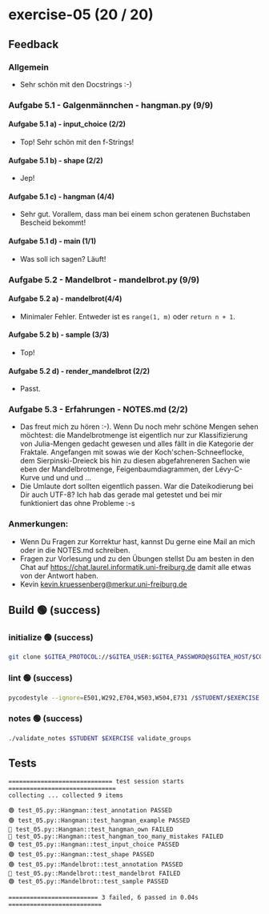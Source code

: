 # exercise-05 (20 / 20)

## Feedback

### Allgemein
- Sehr schön mit den Docstrings :-)

### Aufgabe 5.1 - Galgenmännchen - hangman.py (9/9)

#### Aufgabe 5.1 a) - input_choice (2/2)
- Top! Sehr schön mit den f-Strings!

#### Aufgabe 5.1 b) - shape (2/2)
- Jep!

#### Aufgabe 5.1 c) - hangman (4/4)
- Sehr gut. Vorallem, dass man bei einem schon geratenen Buchstaben Bescheid
bekommt!

#### Aufgabe 5.1 d) - main (1/1)
- Was soll ich sagen? Läuft!

### Aufgabe 5.2 - Mandelbrot - mandelbrot.py (9/9)

#### Aufgabe 5.2 a) - mandelbrot(4/4)
- Minimaler Fehler. Entweder ist es `range(1, m)` oder `return n + 1`.

#### Aufgabe 5.2 b) - sample (3/3)
- Top!

#### Aufgabe 5.2 d) - render_mandelbrot (2/2)
- Passt.

### Aufgabe 5.3 - Erfahrungen - NOTES.md (2/2)
- Das freut mich zu hören :-). Wenn Du noch mehr schöne Mengen sehen möchtest:
die Mandelbrotmenge ist eigentlich nur zur Klassifizierung von Julia-Mengen
gedacht gewesen und alles fällt in die Kategorie der Fraktale. Angefangen mit
sowas wie der Koch'schen-Schneeflocke, dem Sierpinski-Dreieck bis hin zu diesen
abgefahreneren Sachen wie eben der Mandelbrotmenge, Feigenbaumdiagrammen, der
Lévy-C-Kurve und und und …
- Die Umlaute dort sollten eigentlich passen. War die Dateikodierung bei Dir
auch UTF-8? Ich hab das gerade mal getestet und bei mir funktioniert das ohne
Probleme :-s

### Anmerkungen:
- Wenn Du Fragen zur Korrektur hast, kannst Du gerne eine Mail an mich oder in
  die NOTES.md schreiben.
- Fragen zur Vorlesung und zu den Übungen stellst Du am besten in den Chat auf
  https://chat.laurel.informatik.uni-freiburg.de damit alle etwas von der
  Antwort haben.
- Kevin <kevin.kruessenberg@merkur.uni-freiburg.de>

## Build 🟢 (success)
### initialize 🟢 (success)
```bash
git clone $GITEA_PROTOCOL://$GITEA_USER:$GITEA_PASSWORD@$GITEA_HOST/$COURSE/$STUDENT.git $STUDENT
```
### lint 🟢 (success)
```bash
pycodestyle --ignore=E501,W292,E704,W503,W504,E731 /$STUDENT/$EXERCISE
```
### notes 🟢 (success)
```bash
./validate_notes $STUDENT $EXERCISE validate_groups
```

## Tests

```
============================= test session starts ==============================
collecting ... collected 9 items

🟢 test_05.py::Hangman::test_annotation PASSED
🟢 test_05.py::Hangman::test_hangman_example PASSED
🔴 test_05.py::Hangman::test_hangman_own FAILED
🔴 test_05.py::Hangman::test_hangman_too_many_mistakes FAILED
🟢 test_05.py::Hangman::test_input_choice PASSED
🟢 test_05.py::Hangman::test_shape PASSED
🟢 test_05.py::Mandelbrot::test_annotation PASSED
🔴 test_05.py::Mandelbrot::test_mandelbrot FAILED
🟢 test_05.py::Mandelbrot::test_sample PASSED

========================= 3 failed, 6 passed in 0.04s ==========================
```
